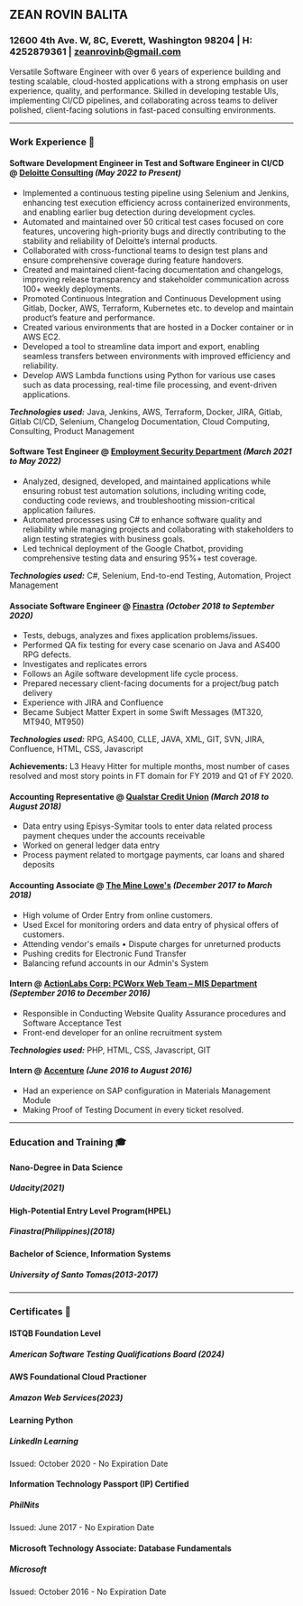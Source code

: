 ## ZEAN ROVIN BALITA
### 12600 4th Ave. W, 8C, Everett, Washington 98204 | H: 4252879361 | zeanrovinb@gmail.com

Versatile Software Engineer with over 6 years of experience building and testing scalable, cloud-hosted applications with a strong emphasis on user experience, quality, and performance. Skilled in developing testable UIs, implementing CI/CD pipelines, and collaborating across teams to deliver polished, client-facing solutions in fast-paced consulting environments.

****
### Work Experience 💼

#### Software Development Engineer in Test and Software Engineer in CI/CD @ [Deloitte Consulting](https://www2.deloitte.com/us/en.html) _(May 2022 to Present)_

* Implemented a continuous testing pipeline using Selenium and Jenkins, enhancing test execution efficiency across containerized environments, and enabling earlier bug detection during development cycles.
* Automated and maintained over 50 critical test cases focused on core features, uncovering high-priority bugs and directly contributing to the stability and reliability of Deloitte’s internal products.
* Collaborated with cross-functional teams to design test plans and ensure comprehensive coverage during feature handovers.
* Created and maintained client-facing documentation and changelogs, improving release transparency and stakeholder communication across 100+ weekly deployments.
* Promoted Continuous Integration and Continuous Development using Gitlab, Docker, AWS, Terraform,
Kubernetes etc. to develop and maintain product’s feature and performance.
* Created various environments that are hosted in a Docker container or in AWS EC2.
* Developed a tool to streamline data import and export, enabling seamless transfers between environments with improved efficiency and reliability.
* Develop AWS Lambda functions using Python for various use cases such as data processing, real-time file processing, and event-driven applications.

_**Technologies used:**_ Java, Jenkins, AWS, Terraform, Docker, JIRA, Gitlab, Gitlab CI/CD, Selenium, Changelog Documentation, Cloud Computing, Consulting, Product Management

#### Software Test Engineer @ [Employment Security Department](https://esd.wa.gov) _(March 2021 to May 2022)_

* Analyzed, designed, developed, and maintained applications while ensuring robust test automation
solutions, including writing code, conducting code reviews, and troubleshooting mission-critical application
failures.
* Automated processes using C# to enhance software quality and reliability while managing projects and collaborating with stakeholders to align testing strategies with business goals.
* Led technical deployment of the Google Chatbot, providing comprehensive testing data and ensuring 95%+ test coverage.

_**Technologies used:**_ C#, Selenium, End-to-end Testing, Automation, Project Management

#### Associate Software Engineer @ [Finastra](https://www.finastra.com/) _(October 2018 to September 2020)_

* Tests, debugs, analyzes and fixes application problems/issues.
* Performed QA fix testing for every case scenario on Java and AS400 RPG defects.
* Investigates and replicates errors
* Follows an Agile software development life cycle process.
* Prepared necessary client-facing documents for a project/bug patch delivery
* Experience with JIRA and Confluence
* Became Subject Matter Expert in some Swift Messages (MT320, MT940, MT950)

_**Technologies used:**_ RPG, AS400, CLLE, JAVA, XML, GIT, SVN, JIRA, Confluence, HTML, CSS, Javascript

**Achievements:** L3 Heavy Hitter for multiple months, most number of cases resolved and most story points in FT domain for FY 2019 and Q1 of FY 2020.

#### Accounting Representative @ [Qualstar Credit Union](https://www.qualstarcu.com/) _(March 2018 to August 2018)_
*	Data entry using Episys-Symitar tools to enter data related process payment cheques under the accounts receivable 
*	Worked on general ledger data entry  
*	Process payment related to mortgage payments, car loans and shared deposits

#### Accounting Associate @ [The Mine Lowe's](https://www.lowes.com/) _(December 2017 to March 2018)_
* High volume of Order Entry from online customers.
*	Used Excel for monitoring orders and data entry of physical offers of customers. 
*	Attending vendor's emails 	•	Dispute charges for unreturned products 
*	Pushing credits for Electronic Fund Transfer 
*	Balancing refund accounts in our Admin's System

#### Intern @ [ActionLabs Corp: PCWorx Web Team – MIS Department](https://www.actionlabs.com.ph/) _(September 2016 to December 2016)_
* Responsible in Conducting Website Quality Assurance procedures and Software Acceptance Test 
*	Front-end developer for an online recruitment system 

_**Technologies used:**_ PHP, HTML, CSS, Javascript, GIT

#### Intern @ [Accenture](https://www.accenture.com/us-en) _(June 2016 to August 2016)_
*	Had an experience on SAP configuration in Materials Management Module 
*	Making Proof of Testing Document in every ticket resolved.

****

### Education and Training 🎓

#### Nano-Degree in Data Science
##### Udacity(2021)

#### High-Potential Entry Level Program(HPEL)
##### Finastra(Philippines)(2018) 

#### Bachelor of Science, Information Systems 
##### University of Santo Tomas(2013-2017)


****

### Certificates 🔖 
#### ISTQB Foundation Level
##### American Software Testing Qualifications Board (2024)

#### AWS Foundational Cloud Practioner
##### Amazon Web Services(2023)

#### Learning Python
##### LinkedIn Learning
Issued: October 2020 - No Expiration Date

#### Information Technology Passport (IP) Certified 
##### PhilNits
Issued: June 2017 - No Expiration Date

#### Microsoft Technology Associate: Database Fundamentals 
#####  Microsoft
Issued: October 2016 - No Expiration Date
